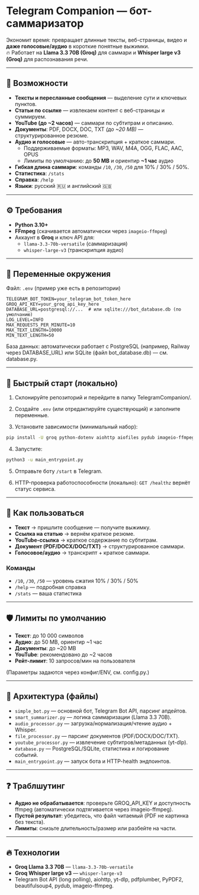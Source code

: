 # Telegram Companion — бот-саммаризатор

Экономит время: превращает длинные тексты, веб-страницы, видео и **даже голосовые/аудио** в короткие понятные выжимки.  
🔥 Работает на **Llama 3.3 70B (Groq)** для саммари и **Whisper large v3 (Groq)** для распознавания речи.

---

## 🚀 Возможности

- **Тексты и пересланные сообщения** — выделение сути и ключевых пунктов.
- **Статьи по ссылке** — извлекаем контент с веб-страницы и суммируем.
- **YouTube (до ~2 часов)** — саммари по субтитрам и описанию.
- **Документы**: PDF, DOCX, DOC, TXT *(до ~20 MB)* — структурированное резюме.
- **Аудио и голосовые** — авто-транскрипция + краткое саммари.
  - Поддерживаемые форматы: MP3, WAV, M4A, OGG, FLAC, AAC, OPUS
  - Лимиты по умолчанию: до **50 MB** и ориентир **~1 час** аудио
- **Гибкая длина саммари**: команды `/10`, `/30`, `/50` для 10% / 30% / 50%.
- **Статистика**: `/stats`
- **Справка**: `/help`
- **Языки**: русский 🇷🇺 и английский 🇬🇧

---

## ⚙️ Требования

- **Python 3.10+**
- **FFmpeg** (скачивается автоматически через `imageio-ffmpeg`)
- Аккаунт в **Groq** и ключ API для:
  - `llama-3.3-70b-versatile` (саммаризация)
  - `whisper-large-v3` (транскрипция аудио)

---

## 🔑 Переменные окружения

Файл: `.env` (пример уже есть в репозитории)

```dotenv
TELEGRAM_BOT_TOKEN=your_telegram_bot_token_here
GROQ_API_KEY=your_groq_api_key_here
DATABASE_URL=postgresql://...  # или sqlite:///bot_database.db (по умолчанию)
LOG_LEVEL=INFO
MAX_REQUESTS_PER_MINUTE=10
MAX_TEXT_LENGTH=10000
MIN_TEXT_LENGTH=50
```

База данных: автоматически работает с PostgreSQL (например, Railway через DATABASE_URL) или SQLite (файл bot_database.db) — см. database.py.

---

## 🧪 Быстрый старт (локально)

1. Склонируйте репозиторий и перейдите в папку TelegramCompanion/.

2. Создайте `.env` (или отредактируйте существующий) и заполните переменные.

3. Установите зависимости (минимальный набор):
```bash
pip install -U groq python-dotenv aiohttp aiofiles pydub imageio-ffmpeg validators beautifulsoup4 yt-dlp pdfplumber PyPDF2 python-docx chardet flask
```

4. Запустите:
```bash
python3 -u main_entrypoint.py
```

5. Отправьте боту `/start` в Telegram.

6. HTTP-проверка работоспособности (локально): `GET /healthz` вернёт статус сервиса.

---

## 🧭 Как пользоваться

- **Текст** → пришлите сообщение — получите выжимку.
- **Ссылка на статью** → вернём краткое резюме.
- **YouTube-ссылка** → краткое содержание по субтитрам.
- **Документ (PDF/DOCX/DOC/TXT)** → структурированное саммари.
- **Голосовое/аудио** → транскрипт + краткое саммари.

### Команды

- `/10`, `/30`, `/50` — уровень сжатия 10% / 30% / 50%
- `/help` — подробная справка
- `/stats` — ваша статистика

---

## 🛡️ Лимиты по умолчанию

- **Текст**: до 10 000 символов
- **Аудио**: до 50 MB, ориентир ~1 час
- **Документы**: до ~20 MB
- **YouTube**: рекомендовано до ~2 часов
- **Рейт-лимит**: 10 запросов/мин на пользователя

(Параметры задаются через конфиг/ENV, см. config.py.)

---

## 🧱 Архитектура (файлы)

- `simple_bot.py` — основной бот, Telegram Bot API, парсинг апдейтов.
- `smart_summarizer.py` — логика саммаризации (Llama 3.3 70B).
- `audio_processor.py` — загрузка/нормализация/чтение аудио + Whisper.
- `file_processor.py` — парсинг документов (PDF/DOCX/DOC/TXT).
- `youtube_processor.py` — извлечение субтитров/метаданных (yt-dlp).
- `database.py` — PostgreSQL/SQLite, статистика и логирование событий.
- `main_entrypoint.py` — запуск бота и HTTP-health эндпоинтов.

---

## ❓ Траблшутинг

- **Аудио не обрабатывается**: проверьте GROQ_API_KEY и доступность ffmpeg (автоматически подтягивается через imageio-ffmpeg).
- **Пустой результат**: убедитесь, что файл читаемый (PDF не картинка без текста).
- **Лимиты**: снизьте длительность/размер или разбейте на части.

---

## 🔥 Технологии

- **Groq Llama 3.3 70B** — `llama-3.3-70b-versatile`
- **Groq Whisper large v3** — `whisper-large-v3`
- Telegram Bot API (long polling), aiohttp, yt-dlp, pdfplumber, PyPDF2, beautifulsoup4, pydub, imageio-ffmpeg.
